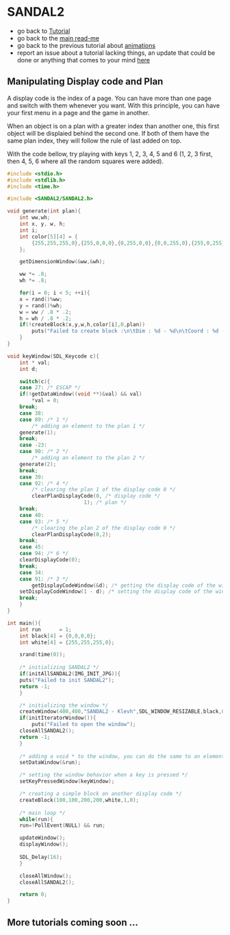 # SANDAL2

* go back to [Tutorial](Tutorial.md)
* go back to the [main read-me](../README.md)
* go back to the previous tutorial about [animations](animations.md)
* report an issue about a tutorial lacking things, an update that could be done or anything that comes to your mind [here](https://github.com/Klevh/SANDAL2/issues/new)

## Manipulating Display code and Plan

A display code is the index of a page. You can have more than one page and switch with them whenever you want. With this principle, you can have your first menu in a page and the game in another.

When an object is on a plan with a greater index than another one, this first object will be displaied behind the second one. If both of them have the same plan index, they will follow the rule of last added on top.


With the code bellow, try playing with keys 1, 2, 3, 4, 5 and 6 (1, 2, 3 first, then 4, 5, 6 where all the random squares were added).

```c
#include <stdio.h>
#include <stdlib.h>
#include <time.h>

#include <SANDAL2/SANDAL2.h>

void generate(int plan){
    int ww,wh;
    int x, y, w, h;
    int i;
    int color[5][4] = {
    	{255,255,255,0},{255,0,0,0},{0,255,0,0},{0,0,255,0},{255,0,255}
    };

    getDimensionWindow(&ww,&wh);

    ww *= .8;
    wh *= .8;

    for(i = 0; i < 5; ++i){
	x = rand()%ww;
	y = rand()%wh;
	w = ww / .8 * .2;
	h = wh / .8 * .2;
	if(!createBlock(x,y,w,h,color[i],0,plan))
	    puts("Failed to create block :\n\tDim : %d - %d\n\tCoord : %d - %d\n",w,h,x,y);
    }
}

void keyWindow(SDL_Keycode c){
    int * val;
    int d;

    switch(c){
    case 27: /* ESCAP */
	if(!getDataWindow((void **)&val) && val)
	    *val = 0;
	break;
    case 38:
    case 89: /* 1 */
    	/* adding an element to the plan 1 */
	generate(1);
	break;
    case -23:
    case 90: /* 2 */
    	/* adding an element to the plan 2 */
	generate(2);
	break;
    case 39:
    case 92: /* 4 */
    	/* clearing the plan 1 of the display code 0 */
        clearPlanDisplayCode(0, /* display code */
	                     1); /* plan */
	break;
    case 40:
    case 93: /* 5 */
    	/* clearing the plan 2 of the display code 0 */
        clearPlanDisplayCode(0,2);
	break;
    case 45:
    case 94: /* 6 */
	clearDisplayCode(0);
	break;
    case 34:
    case 91: /* 3 */
        getDisplayCodeWindow(&d); /* getting the display code of the window */
	setDisplayCodeWindow(1 - d); /* setting the display code of the window */
	break;
    }
}

int main(){
    int run      = 1;
    int black[4] = {0,0,0,0};
    int white[4] = {255,255,255,0};

    srand(time(0));
  
    /* initializing SANDAL2 */
    if(initAllSANDAL2(IMG_INIT_JPG)){
	puts("Failed to init SANDAL2");
	return -1;
    }

    /* initializing the window */
    createWindow(400,400,"SANDAL2 - Klevh",SDL_WINDOW_RESIZABLE,black,0);
    if(initIteratorWindow()){
        puts("Failed to open the window");
	closeAllSANDAL2();
	return -1;
    }
    
    /* adding a void * to the window, you can do the same to an element */
    setDataWindow(&run);

    /* setting the window behavior when a key is pressed */
    setKeyPressedWindow(keyWindow);

    /* creating a simple block on another display code */
    createBlock(100,100,200,200,white,1,0);
    
    /* main loop */
    while(run){
	run=!PollEvent(NULL) && run;

	updateWindow();
	displayWindow();
	
	SDL_Delay(16);
    }

    closeAllWindow();
    closeAllSANDAL2();

    return 0;
}
```

## More tutorials coming soon ...